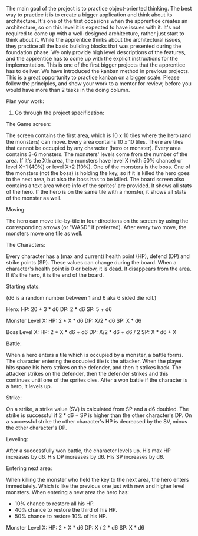The main goal of the project is to practice object-oriented thinking.
The best way to practice it
is to create a bigger application and think about its architecture.
It's one of the first occasions when the apprentice creates an architecture,
so on this level it is expected to have issues with it.
It's not required to come up with a well-designed architecture,
rather just start to think about it.
While the apprentice thinks about the architectural issues,
they practice all the basic building blocks that was presented during the foundation phase.
We only provide high level descriptions of the features,
and the apprentice has to come up with the explicit instructions for the implementation.
This is one of the first bigger projects that the apprentice has to deliver.
We have introduced the kanban method in previous projects.
This is a great opportunity to practice kanban on a bigger scale.
Please follow the principles, and show your work to a mentor for review,
before you would have more than 2 tasks in the doing column.

Plan your work:

1. Go through the project specification:

The Game screen:

The screen contains the first area,
which is 10 x 10 tiles where the hero (and the monsters) can move.
Every area contains 10 x 10 tiles.
There are tiles that cannot be occupied by any character (hero or monster).
Every area contains 3-6 monsters.
The monsters' levels come from the number of the area.
If it's the Xth area, the monsters have level X (with 50% chance)
or level X+1 (40%) or level X+2 (10%).
One of the monsters is the boss.
One of the monsters (not the boss) is holding the key,
so if it is killed the hero goes to the next area, but also the boss has to be killed.
The board screen also contains a text area where info of the sprites' are provided.
It shows all stats of the hero.
If the hero is on the same tile with a monster, it shows all stats of the monster as well.

Moving:

The hero can move tile-by-tile in four directions on the screen
by using the corresponding arrows (or "WASD" if preferred).
After every two move, the monsters move one tile as well.

The Characters:

Every character has a (max and current) health point (HP), defend (DP) and strike points (SP).
These values can change during the board.
When a character's health point is 0 or below, it is dead.
It disappears from the area.
If it's the hero, it is the end of the board.

Starting stats:

(d6 is a random number between 1 and 6 aka 6 sided die roll.)

Hero:
HP: 20 + 3 * d6
DP: 2 * d6
SP: 5 + d6

Monster Level X:
HP: 2 * X * d6
DP: X/2 * d6
SP: X * d6

Boss Level X:
HP: 2 * X * d6 + d6
DP: X/2 * d6 + d6 / 2
SP: X * d6 + X

Battle:

When a hero enters a tile which is occupied by a monster, a battle forms.
The character entering the occupied tile is the attacker.
When the player hits space his hero strikes on the defender, and then it strikes back.
The attacker strikes on the defender, then the defender strikes
and this continues until one of the sprites dies.
After a won battle if the character is a hero, it levels up.

Strike:

On a strike, a strike value (SV) is calculated from SP and a d6 doubled.
The strike is successful if 2 * d6 + SP is higher than the other character's DP.
On a successful strike the other character's HP is decreased by the SV,
minus the other character's DP.

Leveling:

After a successfully won battle, the character levels up.
His max HP increases by d6.
His DP increases by d6.
His SP increases by d6.

Entering next area:

When killing the monster who held the key to the next area, the hero enters immediately.
Which is like the previous one just with new and higher level monsters.
When entering a new area the hero has:

- 10% chance to restore all his HP.
- 40% chance to restore the third of his HP.
- 50% chance to restore 10% of his HP.

Monster Level X:
HP: 2 * X * d6
DP: X / 2 * d6
SP: X * d6
